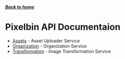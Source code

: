 ##### [Back to home](../../README.md)

# Pixelbin API Documentaion

-   [Assets](ASSETS.md) - Asset Uploader Service
-   [Organization](ORGANIZATION.md) - Organization Service
-   [Transformation](TRANSFORMATION.md) - Image Transformation Service
